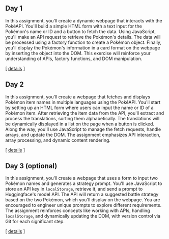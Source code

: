 
## Day 1

In this assignment, you'll create a dynamic webpage that interacts with the PokéAPI. You'll build a simple HTML form with a text input for the Pokémon's name or ID and a button to fetch the data. Using JavaScript, you'll make an API request to retrieve the Pokémon's details. The data will be processed using a factory function to create a Pokémon object. Finally, you'll display the Pokémon's information in a card format on the webpage by inserting the object into the DOM. This exercise will reinforce your understanding of APIs, factory functions, and DOM manipulation.

[ [details](./day-1.md) ]

## Day 2

In this assignment, you'll create a webpage that fetches and displays Pokémon item names in multiple languages using the PokéAPI. You'll start by setting up an HTML form where users can input the name or ID of a Pokémon item. After retrieving the item data from the API, you'll extract and process the translations, sorting them alphabetically. The translations will be dynamically displayed in a list on the page when a button is clicked. Along the way, you'll use JavaScript to manage the fetch requests, handle arrays, and update the DOM. The assignment emphasizes API interaction, array processing, and dynamic content rendering.

[ [details](./day-2.md) ]

## Day 3 (optional)

In this assignment, you'll create a webpage that uses a form to input two Pokémon names and generates a strategy prompt. You'll use JavaScript to store an API key in `localStorage`, retrieve it, and send a prompt to Huggingface's model API. The API will return a suggested battle strategy based on the two Pokémon, which you'll display on the webpage. You are encouraged to engineer unique prompts to explore different requirements. The assignment reinforces concepts like working with APIs, handling `localStorage`, and dynamically updating the DOM, with version control via Git for each significant step.

[ [details](./day-3.md) ]